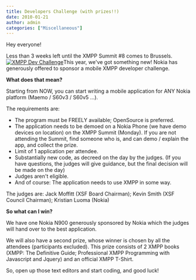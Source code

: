 ```yaml
---
title: Developers Challenge (with prizes!!)
date: 2010-01-21
author: admin
categories: ["Miscellaneous"]
---
```


Hey everyone!

Less than 3 weeks left until the XMPP Summit \#8 comes to Brussels.
[![](http://stage.xmpp.org/wp-content/uploads/2010/01/devchallenge.jpg "XMPP Dev Challenge")](http://stage.xmpp.org/wp-content/uploads/2010/01/devchallenge.jpg)This year, we've got something new! Nokia has generously offered to sponsor a mobile XMPP developer challenge.

**What does that mean?**

Starting from NOW, you can start writing a mobile application for ANY Nokia platform (Maemo / S60v3 / S60v5 ...).

The requirements are:

-   The program must be FREELY available; OpenSource is preferred.
-   The application needs to be demoed on a Nokia Phone (we have demo devices on location) on the XMPP Summit (Monday). If you are not attending the Summit, find someone who is, and can demo / explain the app, and collect the prize.
-   Limit of 1 application per attendee.
-   Substantially new code, as decreed on the day by the judges. (If you have questions, the judges will give guidance, but the final decision will be made on the day)
-   Judges aren't eligible.
-   And of course: The application needs to use XMPP in some way.

The judges are: Jack Moffitt (XSF Board Chairman); Kevin Smith (XSF Council Chairman); Kristian Luoma (Nokia)

**So what can I win?**

We have one Nokia N900 generously sponsored by Nokia which the judges will hand over to the best application.

We will also have a second prize, whose winner is chosen by all the attendees (participants excluded). This prize consists of 2 XMPP books (XMPP: The Definitive Guide; Professional XMPP Programming with Javascript and Jquery) and an official XMPP T-Shirt.

So, open up those text editors and start coding, and good luck!
